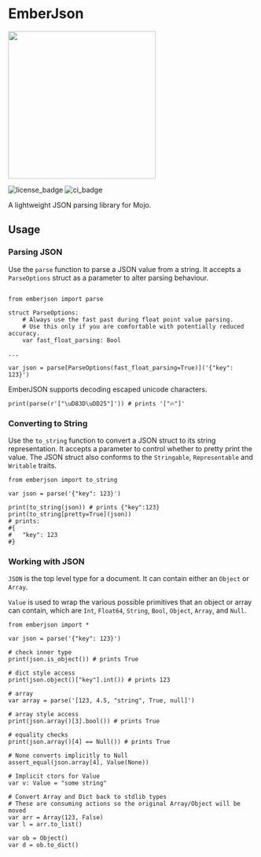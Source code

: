 # EmberJson

<!-- ![emberlogo](./image/ember_logo.jpeg) -->
<image src='./image/ember_logo.jpeg' width='300'/>

![license_badge](https://badgen.net/badge/License/MIT/blue)
![ci_badge](https://github.com/bgreni/EmberJson/actions/workflows/CI.yml/badge.svg)

A lightweight JSON parsing library for Mojo.

## Usage

### Parsing JSON

Use the `parse` function to parse a JSON value from a string. It accepts a
`ParseOptions` struct as a parameter to alter parsing behaviour.

```mojo

from emberjson import parse

struct ParseOptions:
    # Always use the fast past during float point value parsing.
    # Use this only if you are comfortable with potentially reduced accuracy.
    var fast_float_parsing: Bool

...

var json = parse[ParseOptions(fast_float_parsing=True)]('{"key": 123}')
```

EmberJSON supports decoding escaped unicode characters.

```mojo
print(parse(r'["\uD83D\uDD25"]')) # prints '["🔥"]'
```

### Converting to String

Use the `to_string` function to convert a JSON struct to its string representation.
It accepts a parameter to control whether to pretty print the value.
The JSON struct also conforms to the `Stringable`, `Representable` and `Writable`
traits.

```mojo
from emberjson import to_string

var json = parse('{"key": 123}')

print(to_string(json)) # prints {"key":123}
print(to_string[pretty=True](json))
# prints:
#{
#   "key": 123
#}
```

### Working with JSON

`JSON` is the top level type for a document. It can contain either
an `Object` or `Array`.

`Value` is used to wrap the various possible primitives that an object or
array can contain, which are `Int`, `Float64`, `String`, `Bool`, `Object`,
`Array`, and `Null`.

```mojo
from emberjson import *

var json = parse('{"key": 123}')

# check inner type
print(json.is_object()) # prints True

# dict style access
print(json.object()["key"].int()) # prints 123

# array
var array = parse('[123, 4.5, "string", True, null]')

# array style access
print(json.array()[3].bool()) # prints True

# equality checks
print(json.array()[4] == Null()) # prints True

# None converts implicitly to Null
assert_equal(json.array[4], Value(None))

# Implicit ctors for Value
var v: Value = "some string"

# Convert Array and Dict back to stdlib types
# These are consuming actions so the original Array/Object will be moved
var arr = Array(123, False)
var l = arr.to_list()

var ob = Object()
var d = ob.to_dict()
```
